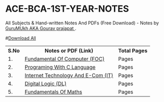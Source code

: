 # ACE-BCA-1ST-YEAR-NOTES
All Subjects &amp; Hand-written Notes And PDFs (Free Download) - Notes by <a href="https://github.com/GuruMukhPrajapati"> GuruMUkh AKA Gourav prajapat  </a>.

#<a href="">Download All</a>

<table width="100%" class="table">
<tr>
<th>S.No</th>
<th>Notes or PDF (Link)</th>
<th>Total Pages</th>
</tr>
<tr><td>1.</td><td><a target="_blank" href="">Fundamental Of Computer (FOC)</a></td><td> Pages</td></tr>
<tr><td>2.</td><td><a target="_blank" href="">Programing With C Language</a></td><td> Pages</td></tr>
<tr><td>3.</td><td><a target="_blank" href="">Internet Technology And E-Com (IT)</a></td><td> Pages</td></tr>
<tr><td>4.</td><td><a target="_blank" href="">Digital Logic (DL)</a></td><td> Pages</td></tr>
<tr><td>5.</td><td><a target="_blank" href="">Fundamentals Of Maths </a></td><td> Pages</td></tr>
